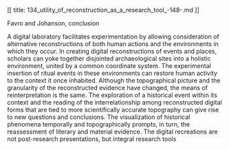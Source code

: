 [[
title: 134_utility_of_reconstruction_as_a_research_tool_-148-.md
]]

Favro and Johanson, conclusion

  

A digital laboratory facilitates experimentation by allowing consideration of
alternative reconstructions of both human actions and the environments in
which they occur. In creating digital reconstructions of events and places,
scholars can yoke together disjointed archaeological sites into a holistic
environment, united by a common coordinate system. The experimental insertion
of ritual events in these environments can restore human activity to the
context it once inhabited. Although the topographical picture and the
granularity of the reconstructed evidence have changed, the means of
reinterpretation is the same. The exploration of a historical event within its
context and the reading of the interrelationship among reconstructed digital
forms that are tied to more scientifically accurate topography can give rise
to new questions and conclusions. The visualization of historical phenomena
temporally and topographically prompts, in turn, the reassessment of literary
and material evidence. The digital recreations are not post-research
presentations, but integral research tools
